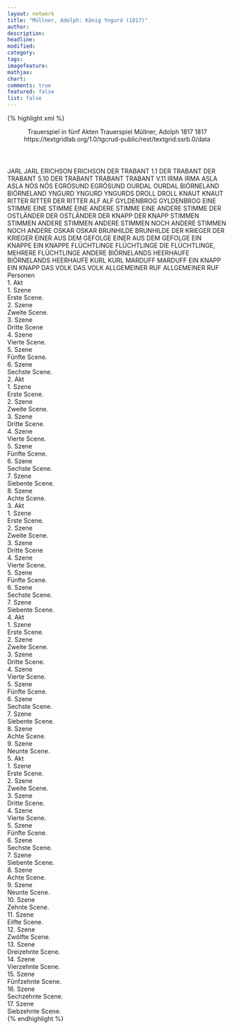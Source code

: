 ```yaml
---
layout: network
title: "Müllner, Adolph: König Yngurd (1817)"
author:
description:
headline:
modified:
category:
tags:
imagefeature: 
mathjax: 
chart: 
comments: true
featured: false
list: false
---
```

{% highlight xml %}
<?xml-model href="https://raw.githubusercontent.com/DLiNa/project/master/rules/lina.rnc"?><?xml-model href="https://raw.githubusercontent.com/DLiNa/project/master/rules/lina.sch"?>
<play xmlns="http://lina.digital">
  <header>
    <title>König Yngurd</title>
    <subtitle>Trauerspiel in fünf Akten</subtitle>
    <genretitle>Trauerspiel</genretitle>
    <author>Müllner, Adolph</author>
    <date type="print">1817</date>
    <date type="premiere">1817</date>
    <date type="written"/>
    <source>https://textgridlab.org/1.0/tgcrud-public/rest/textgrid:ssrb.0/data</source>
  </header>
  <personae>
    <character>
      <name>JARL</name>
      <alias xml:id="jarl">
        <name>JARL</name>
      </alias>
    </character>
    <character>
      <name>ERICHSON</name>
      <alias xml:id="erichson">
        <name>ERICHSON</name>
      </alias>
    </character>
    <character>
      <name>DER TRABANT 1.1</name>
      <alias xml:id="der_trabant_1.1">
        <name>DER TRABANT</name>
      </alias>
    </character>
    <character>
      <name>DER TRABANT 5.10</name>
      <alias xml:id="der_trabant_5.10">
        <name>DER TRABANT</name>
      </alias>
      <alias xml:id="trabant_5.7">
        <name>TRABANT</name>
      </alias>
    	<alias xml:id="trabant_v11">
    		<name>TRABANT V.11</name>
    	</alias>
    </character>
    <character>
      <name>IRMA</name>
      <alias xml:id="irma">
        <name>IRMA</name>
      </alias>
    </character>
    <character>
      <name>ASLA</name>
      <alias xml:id="asla">
        <name>ASLA</name>
      </alias>
    </character>
    <character>
      <name>NÖS</name>
      <alias xml:id="nös">
        <name>NÖS</name>
      </alias>
    </character>
    <character>
      <name>EGRÖSUND</name>
      <alias xml:id="egrösund">
        <name>EGRÖSUND</name>
      </alias>
    </character>
    <character>
      <name>OURDAL</name>
      <alias xml:id="ourdal">
        <name>OURDAL</name>
      </alias>
    </character>
    <character>
      <name>BIÖRNELAND</name>
      <alias xml:id="biörneland">
        <name>BIÖRNELAND</name>
      </alias>
    </character>
    <character>
      <name>YNGURD</name>
      <alias xml:id="yngurd">
        <name>YNGURD</name>
      </alias>
      <alias xml:id="yngurds">
        <name>YNGURDS</name>
      </alias>
    </character>
    <character>
      <name>DROLL</name>
      <alias xml:id="droll">
        <name>DROLL</name>
      </alias>
    </character>
    <character>
      <name>KNAUT</name>
      <alias xml:id="knaut">
        <name>KNAUT</name>
      </alias>
    </character>
    <character>
      <name>RITTER</name>
      <alias xml:id="ritter">
        <name>RITTER</name>
      </alias>
      <alias xml:id="der_ritter">
        <name>DER RITTER</name>
      </alias>
    </character>
    <character>
      <name>ALF</name>
      <alias xml:id="alf">
        <name>ALF</name>
      </alias>
    </character>
    <character>
      <name>GYLDENBROG</name>
      <alias xml:id="gyldenbrog">
        <name>GYLDENBROG</name>
      </alias>
    </character>
    <character>
      <name>EINE STIMME</name>
      <alias xml:id="eine_stimme">
        <name>EINE STIMME</name>
      </alias>
    </character>
    <character>
      <name>EINE ANDERE STIMME</name>
      <alias xml:id="eine_andere_stimme">
        <name>EINE ANDERE STIMME</name>
      </alias>
    </character>
    <character>
      <name>DER OSTLÄNDER</name>
      <alias xml:id="der_ostländer">
        <name>DER OSTLÄNDER</name>
      </alias>
    </character>
    <character>
      <name>DER KNAPP</name>
      <alias xml:id="der_knapp">
        <name>DER KNAPP</name>
      </alias>
    </character>
    <character>
      <name>STIMMEN</name>
      <alias xml:id="stimmen">
        <name>STIMMEN</name>
      </alias>
    </character>
    <character>
      <name>ANDERE STIMMEN</name>
      <alias xml:id="andere_stimmen">
        <name>ANDERE STIMMEN</name>
      </alias>
    </character>
    <character>
      <name>NOCH ANDERE STIMMEN</name>
      <alias xml:id="noch_andere">
        <name>NOCH ANDERE</name>
      </alias>
    </character>
    <character>
      <name>OSKAR</name>
      <alias xml:id="oskar">
        <name>OSKAR</name>
      </alias>
    </character>
    <character>
      <name>BRUNHILDE</name>
      <alias xml:id="brunhilde">
        <name>BRUNHILDE</name>
      </alias>
    </character>
    <character>
      <name>DER KRIEGER</name>
      <alias xml:id="der_krieger">
        <name>DER KRIEGER</name>
      </alias>
    </character>
    <character>
      <name>EINER AUS DEM GEFOLGE</name>
      <alias xml:id="einer_aus_dem_gefolge">
        <name>EINER AUS DEM GEFOLGE</name>
      </alias>
    </character>
    <character>
      <name>EIN KNAPPE</name>
      <alias xml:id="ein_knappe">
        <name>EIN KNAPPE</name>
      </alias>
    </character>
    <character>
      <name>FLÜCHTLINGE</name>
      <alias xml:id="flüchtlinge">
        <name>FLÜCHTLINGE</name>
      </alias>
      <alias xml:id="die_flüchtlinge">
        <name>DIE FLÜCHTLINGE,</name>
      </alias>
      <alias xml:id="mehrere_flüchtlinge">
        <name>MEHRERE FLÜCHTLINGE</name>
      </alias>
      <alias xml:id="andere">
        <name>ANDERE</name>
      </alias>
    </character>
    <character>
      <name>BIÖRNELANDS HEERHAUFE</name>
      <alias xml:id="biörnelands_heerhaufe">
        <name>BIÖRNELANDS HEERHAUFE</name>
      </alias>
    </character>
    <character>
      <name>KURL</name>
      <alias xml:id="kurl">
        <name>KURL</name>
      </alias>
    </character>
    <character>
      <name>MARDUFF</name>
      <alias xml:id="marduff">
        <name>MARDUFF</name>
      </alias>
    </character>
    <character>
      <name>EIN KNAPP</name>
      <alias xml:id="ein_knapp">
        <name>EIN KNAPP</name>
      </alias>
    </character>
    <character>
      <name>DAS VOLK</name>
      <alias xml:id="das_volk">
        <name>DAS VOLK</name>
      </alias>
    </character>
    <character>
      <name>ALLGEMEINER RUF</name>
      <alias xml:id="allgemeiner_ruf">
        <name>ALLGEMEINER RUF</name>
      </alias>
    </character>
  </personae>
  <text>
    <div>
      <head>Personen</head>
    </div>
    <div>
      <head>1. Akt</head>
      <div>
        <head>1. Szene</head>
        <div>
          <head>Erste Scene.</head>
          <sp who="#jarl">
            <amount n="29" unit="speech_acts"/>
            <amount n="1468" unit="words"/>
            <amount n="183" unit="lines"/>
            <amount n="7829" unit="chars"/>
          </sp>
          <sp who="#erichson">
            <amount n="32" unit="speech_acts"/>
            <amount n="787" unit="words"/>
            <amount n="103" unit="lines"/>
            <amount n="4172" unit="chars"/>
          </sp>
          <sp who="#der_trabant_1.1">
            <amount n="2" unit="speech_acts"/>
            <amount n="26" unit="words"/>
            <amount n="4" unit="lines"/>
            <amount n="152" unit="chars"/>
          </sp>
        </div>
      </div>
      <div>
        <head>2. Szene</head>
        <div>
          <head>Zweite Scene.</head>
          <sp who="#irma">
            <amount n="4" unit="speech_acts"/>
            <amount n="40" unit="words"/>
            <amount n="6" unit="lines"/>
            <amount n="211" unit="chars"/>
          </sp>
          <sp who="#erichson">
            <amount n="4" unit="speech_acts"/>
            <amount n="58" unit="words"/>
            <amount n="8" unit="lines"/>
            <amount n="311" unit="chars"/>
          </sp>
        </div>
      </div>
      <div>
        <head>3. Szene</head>
        <div>
          <head>Dritte Scene</head>
          <sp who="#asla">
            <amount n="12" unit="speech_acts"/>
            <amount n="990" unit="words"/>
            <amount n="122" unit="lines"/>
            <amount n="5254" unit="chars"/>
          </sp>
          <sp who="#irma">
            <amount n="12" unit="speech_acts"/>
            <amount n="612" unit="words"/>
            <amount n="77" unit="lines"/>
            <amount n="3177" unit="chars"/>
          </sp>
        </div>
      </div>
      <div>
        <head>4. Szene</head>
        <div>
          <head>Vierte Scene.</head>
          <sp who="#erichson">
            <amount n="13" unit="speech_acts"/>
            <amount n="423" unit="words"/>
            <amount n="63" unit="lines"/>
            <amount n="2375" unit="chars"/>
          </sp>
          <sp who="#irma">
            <amount n="11" unit="speech_acts"/>
            <amount n="161" unit="words"/>
            <amount n="28" unit="lines"/>
            <amount n="846" unit="chars"/>
          </sp>
          <sp who="#asla">
            <amount n="2" unit="speech_acts"/>
            <amount n="23" unit="words"/>
            <amount n="3" unit="lines"/>
            <amount n="115" unit="chars"/>
          </sp>
          <sp who="#jarl">
            <amount n="2" unit="speech_acts"/>
            <amount n="34" unit="words"/>
            <amount n="6" unit="lines"/>
            <amount n="199" unit="chars"/>
          </sp>
        </div>
      </div>
      <div>
        <head>5. Szene</head>
        <div>
          <head>Fünfte Scene.</head>
          <sp who="#nös">
            <amount n="7" unit="speech_acts"/>
            <amount n="213" unit="words"/>
            <amount n="27" unit="lines"/>
            <amount n="1118" unit="chars"/>
          </sp>
          <sp who="#irma">
            <amount n="13" unit="speech_acts"/>
            <amount n="242" unit="words"/>
            <amount n="32" unit="lines"/>
            <amount n="1272" unit="chars"/>
          </sp>
          <sp who="#egrösund">
            <amount n="5" unit="speech_acts"/>
            <amount n="96" unit="words"/>
            <amount n="13" unit="lines"/>
            <amount n="505" unit="chars"/>
          </sp>
          <sp who="#erichson">
            <amount n="5" unit="speech_acts"/>
            <amount n="59" unit="words"/>
            <amount n="7" unit="lines"/>
            <amount n="323" unit="chars"/>
          </sp>
          <sp who="#ourdal">
            <amount n="4" unit="speech_acts"/>
            <amount n="189" unit="words"/>
            <amount n="23" unit="lines"/>
            <amount n="1001" unit="chars"/>
          </sp>
          <sp who="#biörneland">
            <amount n="1" unit="speech_acts"/>
            <amount n="51" unit="words"/>
            <amount n="7" unit="lines"/>
            <amount n="288" unit="chars"/>
          </sp>
          <sp who="#asla">
            <amount n="1" unit="speech_acts"/>
            <amount n="18" unit="words"/>
            <amount n="2" unit="lines"/>
            <amount n="100" unit="chars"/>
          </sp>
        </div>
      </div>
      <div>
        <head>6. Szene</head>
        <div>
          <head>Sechste Scene.</head>
          <sp who="#jarl">
            <amount n="5" unit="speech_acts"/>
            <amount n="26" unit="words"/>
            <amount n="6" unit="lines"/>
            <amount n="150" unit="chars"/>
          </sp>
          <sp who="#irma">
            <amount n="7" unit="speech_acts"/>
            <amount n="86" unit="words"/>
            <amount n="12" unit="lines"/>
            <amount n="445" unit="chars"/>
          </sp>
          <sp who="#jarl #irma #ourdal #egrösund #biörneland #asla #nös">
            <amount n="1" unit="speech_acts"/>
            <amount n="3" unit="words"/>
            <amount n="1" unit="lines"/>
            <amount n="10" unit="chars"/>
          </sp>
          <sp who="#ourdal">
            <amount n="4" unit="speech_acts"/>
            <amount n="42" unit="words"/>
            <amount n="6" unit="lines"/>
            <amount n="211" unit="chars"/>
          </sp>
          <sp who="#yngurd">
            <amount n="8" unit="speech_acts"/>
            <amount n="364" unit="words"/>
            <amount n="46" unit="lines"/>
            <amount n="1903" unit="chars"/>
          </sp>
          <sp who="#asla">
            <amount n="2" unit="speech_acts"/>
            <amount n="38" unit="words"/>
            <amount n="5" unit="lines"/>
            <amount n="201" unit="chars"/>
          </sp>
          <sp who="#egrösund">
            <amount n="2" unit="speech_acts"/>
            <amount n="12" unit="words"/>
            <amount n="2" unit="lines"/>
            <amount n="56" unit="chars"/>
          </sp>
          <sp who="#biörneland">
            <amount n="3" unit="speech_acts"/>
            <amount n="44" unit="words"/>
            <amount n="6" unit="lines"/>
            <amount n="232" unit="chars"/>
          </sp>
          <sp who="#nös">
            <amount n="2" unit="speech_acts"/>
            <amount n="28" unit="words"/>
            <amount n="4" unit="lines"/>
            <amount n="162" unit="chars"/>
          </sp>
        </div>
      </div>
    </div>
    <div>
      <head>2. Akt</head>
      <div>
        <head>1. Szene</head>
        <div>
          <head>Erste Scene.</head>
          <sp who="#droll">
            <amount n="4" unit="speech_acts"/>
            <amount n="109" unit="words"/>
            <amount n="16" unit="lines"/>
            <amount n="569" unit="chars"/>
          </sp>
          <sp who="#knaut">
            <amount n="3" unit="speech_acts"/>
            <amount n="14" unit="words"/>
            <amount n="3" unit="lines"/>
            <amount n="69" unit="chars"/>
          </sp>
        </div>
      </div>
      <div>
        <head>2. Szene</head>
        <div>
          <head>Zweite Scene.</head>
          <sp who="#ritter">
            <amount n="17" unit="speech_acts"/>
            <amount n="204" unit="words"/>
            <amount n="31" unit="lines"/>
            <amount n="1067" unit="chars"/>
          </sp>
          <sp who="#droll">
            <amount n="13" unit="speech_acts"/>
            <amount n="179" unit="words"/>
            <amount n="28" unit="lines"/>
            <amount n="916" unit="chars"/>
          </sp>
          <sp who="#knaut">
            <amount n="6" unit="speech_acts"/>
            <amount n="113" unit="words"/>
            <amount n="15" unit="lines"/>
            <amount n="576" unit="chars"/>
          </sp>
        </div>
      </div>
      <div>
        <head>3. Szene</head>
        <div>
          <head>Dritte Scene.</head>
          <sp who="#alf">
            <amount n="6" unit="speech_acts"/>
            <amount n="138" unit="words"/>
            <amount n="20" unit="lines"/>
            <amount n="697" unit="chars"/>
          </sp>
          <sp who="#der_ritter">
            <amount n="2" unit="speech_acts"/>
            <amount n="49" unit="words"/>
            <amount n="8" unit="lines"/>
            <amount n="269" unit="chars"/>
          </sp>
          <sp who="#gyldenbrog">
            <amount n="2" unit="speech_acts"/>
            <amount n="23" unit="words"/>
            <amount n="4" unit="lines"/>
            <amount n="119" unit="chars"/>
          </sp>
          <sp who="#eine_stimme">
            <amount n="1" unit="speech_acts"/>
            <amount n="5" unit="words"/>
            <amount n="1" unit="lines"/>
            <amount n="17" unit="chars"/>
          </sp>
          <sp who="#eine_andere_stimme">
            <amount n="1" unit="speech_acts"/>
            <amount n="3" unit="words"/>
            <amount n="1" unit="lines"/>
            <amount n="19" unit="chars"/>
          </sp>
        </div>
      </div>
      <div>
        <head>4. Szene</head>
        <div>
          <head>Vierte Scene.</head>
          <sp who="#der_ostländer">
            <amount n="8" unit="speech_acts"/>
            <amount n="186" unit="words"/>
            <amount n="26" unit="lines"/>
            <amount n="948" unit="chars"/>
          </sp>
          <sp who="#alf">
            <amount n="13" unit="speech_acts"/>
            <amount n="216" unit="words"/>
            <amount n="31" unit="lines"/>
            <amount n="1150" unit="chars"/>
          </sp>
          <sp who="#gyldenbrog">
            <amount n="2" unit="speech_acts"/>
            <amount n="15" unit="words"/>
            <amount n="2" unit="lines"/>
            <amount n="71" unit="chars"/>
          </sp>
          <sp who="#der_knapp">
            <amount n="3" unit="speech_acts"/>
            <amount n="87" unit="words"/>
            <amount n="10" unit="lines"/>
            <amount n="420" unit="chars"/>
          </sp>
        </div>
      </div>
      <div>
        <head>5. Szene</head>
        <div>
          <head>Fünfte Scene.</head>
          <sp who="#droll">
            <amount n="2" unit="speech_acts"/>
            <amount n="34" unit="words"/>
            <amount n="4" unit="lines"/>
            <amount n="194" unit="chars"/>
          </sp>
          <sp who="#stimmen">
            <amount n="1" unit="speech_acts"/>
            <amount n="8" unit="words"/>
            <amount n="1" unit="lines"/>
            <amount n="38" unit="chars"/>
          </sp>
          <sp who="#andere_stimmen">
            <amount n="1" unit="speech_acts"/>
            <amount n="2" unit="words"/>
            <amount n="1" unit="lines"/>
            <amount n="15" unit="chars"/>
          </sp>
          <sp who="#noch_andere">
            <amount n="1" unit="speech_acts"/>
            <amount n="4" unit="words"/>
            <amount n="1" unit="lines"/>
            <amount n="19" unit="chars"/>
          </sp>
          <sp who="#alf">
            <amount n="12" unit="speech_acts"/>
            <amount n="145" unit="words"/>
            <amount n="21" unit="lines"/>
            <amount n="769" unit="chars"/>
          </sp>
          <sp who="#oskar">
            <amount n="9" unit="speech_acts"/>
            <amount n="717" unit="words"/>
            <amount n="91" unit="lines"/>
            <amount n="3784" unit="chars"/>
          </sp>
          <sp who="#brunhilde">
            <amount n="7" unit="speech_acts"/>
            <amount n="384" unit="words"/>
            <amount n="50" unit="lines"/>
            <amount n="1979" unit="chars"/>
          </sp>
          <sp who="#knaut">
            <amount n="6" unit="speech_acts"/>
            <amount n="203" unit="words"/>
            <amount n="26" unit="lines"/>
            <amount n="1024" unit="chars"/>
          </sp>
        </div>
      </div>
      <div>
        <head>6. Szene</head>
        <div>
          <head>Sechste Scene.</head>
          <sp who="#der_krieger">
            <amount n="4" unit="speech_acts"/>
            <amount n="56" unit="words"/>
            <amount n="8" unit="lines"/>
            <amount n="297" unit="chars"/>
          </sp>
          <sp who="#alf">
            <amount n="5" unit="speech_acts"/>
            <amount n="74" unit="words"/>
            <amount n="11" unit="lines"/>
            <amount n="399" unit="chars"/>
          </sp>
          <sp who="#brunhilde">
            <amount n="4" unit="speech_acts"/>
            <amount n="58" unit="words"/>
            <amount n="10" unit="lines"/>
            <amount n="328" unit="chars"/>
          </sp>
          <sp who="#einer_aus_dem_gefolge">
            <amount n="1" unit="speech_acts"/>
            <amount n="1" unit="words"/>
            <amount n="1" unit="lines"/>
            <amount n="5" unit="chars"/>
          </sp>
        </div>
      </div>
      <div>
        <head>7. Szene</head>
        <div>
          <head>Siebente Scene.</head>
          <sp who="#der_ritter">
            <amount n="1" unit="speech_acts"/>
            <amount n="14" unit="words"/>
            <amount n="2" unit="lines"/>
            <amount n="79" unit="chars"/>
          </sp>
          <sp who="#alf">
            <amount n="2" unit="speech_acts"/>
            <amount n="55" unit="words"/>
            <amount n="7" unit="lines"/>
            <amount n="308" unit="chars"/>
          </sp>
          <sp who="#brunhilde">
            <amount n="1" unit="speech_acts"/>
            <amount n="7" unit="words"/>
            <amount n="1" unit="lines"/>
            <amount n="44" unit="chars"/>
          </sp>
        </div>
      </div>
      <div>
        <head>8. Szene</head>
        <div>
          <head>Achte Scene.</head>
          <sp who="#yngurd">
            <amount n="10" unit="speech_acts"/>
            <amount n="495" unit="words"/>
            <amount n="59" unit="lines"/>
            <amount n="2531" unit="chars"/>
          </sp>
          <sp who="#alf">
            <amount n="6" unit="speech_acts"/>
            <amount n="108" unit="words"/>
            <amount n="14" unit="lines"/>
            <amount n="567" unit="chars"/>
          </sp>
          <sp who="#brunhilde">
            <amount n="6" unit="speech_acts"/>
            <amount n="61" unit="words"/>
            <amount n="11" unit="lines"/>
            <amount n="345" unit="chars"/>
          </sp>
          <sp who="#gyldenbrog #oskar #der_ritter #der_krieger #einer_aus_dem_gefolge #alf">
            <amount n="1" unit="speech_acts"/>
            <amount n="1" unit="words"/>
            <amount n="1" unit="lines"/>
            <amount n="7" unit="chars"/>
          </sp>
          <sp who="#gyldenbrog">
            <amount n="5" unit="speech_acts"/>
            <amount n="64" unit="words"/>
            <amount n="9" unit="lines"/>
            <amount n="345" unit="chars"/>
          </sp>
          <sp who="#oskar">
            <amount n="1" unit="speech_acts"/>
            <amount n="106" unit="words"/>
            <amount n="12" unit="lines"/>
            <amount n="529" unit="chars"/>
          </sp>
        </div>
      </div>
    </div>
    <div>
      <head>3. Akt</head>
      <div>
        <head>1. Szene</head>
        <div>
          <head>Erste Scene.</head>
          <sp who="#ourdal">
            <amount n="13" unit="speech_acts"/>
            <amount n="312" unit="words"/>
            <amount n="44" unit="lines"/>
            <amount n="1702" unit="chars"/>
          </sp>
          <sp who="#erichson">
            <amount n="12" unit="speech_acts"/>
            <amount n="393" unit="words"/>
            <amount n="50" unit="lines"/>
            <amount n="2035" unit="chars"/>
          </sp>
          <sp who="#ein_knappe">
            <amount n="1" unit="speech_acts"/>
            <amount n="10" unit="words"/>
            <amount n="2" unit="lines"/>
            <amount n="56" unit="chars"/>
          </sp>
        </div>
      </div>
      <div>
        <head>2. Szene</head>
        <div>
          <head>Zweite Scene.</head>
          <sp who="#jarl">
            <amount n="10" unit="speech_acts"/>
            <amount n="394" unit="words"/>
            <amount n="50" unit="lines"/>
            <amount n="2075" unit="chars"/>
          </sp>
          <sp who="#erichson">
            <amount n="9" unit="speech_acts"/>
            <amount n="156" unit="words"/>
            <amount n="21" unit="lines"/>
            <amount n="765" unit="chars"/>
          </sp>
        </div>
      </div>
      <div>
        <head>3. Szene</head>
        <div>
          <head>Dritte Scene</head>
          <sp who="#erichson">
            <amount n="4" unit="speech_acts"/>
            <amount n="342" unit="words"/>
            <amount n="43" unit="lines"/>
            <amount n="1760" unit="chars"/>
          </sp>
          <sp who="#asla">
            <amount n="2" unit="speech_acts"/>
            <amount n="26" unit="words"/>
            <amount n="3" unit="lines"/>
            <amount n="134" unit="chars"/>
          </sp>
          <sp who="#nös">
            <amount n="4" unit="speech_acts"/>
            <amount n="57" unit="words"/>
            <amount n="8" unit="lines"/>
            <amount n="312" unit="chars"/>
          </sp>
          <sp who="#flüchtlinge">
            <amount n="3" unit="speech_acts"/>
            <amount n="15" unit="words"/>
            <amount n="3" unit="lines"/>
            <amount n="78" unit="chars"/>
          </sp>
          <sp who="#mehrere_flüchtlinge">
            <amount n="1" unit="speech_acts"/>
            <amount n="16" unit="words"/>
            <amount n="2" unit="lines"/>
            <amount n="93" unit="chars"/>
          </sp>
          <sp who="#andere">
            <amount n="1" unit="speech_acts"/>
            <amount n="8" unit="words"/>
            <amount n="1" unit="lines"/>
            <amount n="50" unit="chars"/>
          </sp>
        </div>
      </div>
      <div>
        <head>4. Szene</head>
        <div>
          <head>Vierte Scene.</head>
          <sp who="#stimmen">
            <amount n="1" unit="speech_acts"/>
            <amount n="10" unit="words"/>
            <amount n="1" unit="lines"/>
            <amount n="38" unit="chars"/>
          </sp>
          <sp who="#yngurd">
            <amount n="12" unit="speech_acts"/>
            <amount n="642" unit="words"/>
            <amount n="86" unit="lines"/>
            <amount n="3408" unit="chars"/>
          </sp>
          <sp who="#biörneland">
            <amount n="1" unit="speech_acts"/>
            <amount n="3" unit="words"/>
            <amount n="1" unit="lines"/>
            <amount n="20" unit="chars"/>
          </sp>
          <sp who="#biörnelands_heerhaufe">
            <amount n="1" unit="speech_acts"/>
            <amount n="4" unit="words"/>
            <amount n="1" unit="lines"/>
            <amount n="22" unit="chars"/>
          </sp>
          <sp who="#die_flüchtlinge">
            <amount n="1" unit="speech_acts"/>
            <amount n="4" unit="words"/>
            <amount n="1" unit="lines"/>
            <amount n="15" unit="chars"/>
          </sp>
          <sp who="#kurl">
            <amount n="3" unit="speech_acts"/>
            <amount n="43" unit="words"/>
            <amount n="6" unit="lines"/>
            <amount n="227" unit="chars"/>
          </sp>
          <sp who="#nös">
            <amount n="1" unit="speech_acts"/>
            <amount n="15" unit="words"/>
            <amount n="2" unit="lines"/>
            <amount n="81" unit="chars"/>
          </sp>
          <sp who="#marduff">
            <amount n="2" unit="speech_acts"/>
            <amount n="15" unit="words"/>
            <amount n="3" unit="lines"/>
            <amount n="67" unit="chars"/>
          </sp>
          <sp who="#asla">
            <amount n="3" unit="speech_acts"/>
            <amount n="47" unit="words"/>
            <amount n="7" unit="lines"/>
            <amount n="263" unit="chars"/>
          </sp>
          <sp who="#ein_knapp">
            <amount n="1" unit="speech_acts"/>
            <amount n="8" unit="words"/>
            <amount n="1" unit="lines"/>
            <amount n="38" unit="chars"/>
          </sp>
          <sp who="#der_knapp">
            <amount n="1" unit="speech_acts"/>
            <amount n="32" unit="words"/>
            <amount n="4" unit="lines"/>
            <amount n="148" unit="chars"/>
          </sp>
        </div>
      </div>
      <div>
        <head>5. Szene</head>
        <div>
          <head>Fünfte Scene.</head>
          <sp who="#irma">
            <amount n="17" unit="speech_acts"/>
            <amount n="1050" unit="words"/>
            <amount n="138" unit="lines"/>
            <amount n="5575" unit="chars"/>
          </sp>
          <sp who="#yngurd">
            <amount n="17" unit="speech_acts"/>
            <amount n="635" unit="words"/>
            <amount n="90" unit="lines"/>
            <amount n="3341" unit="chars"/>
          </sp>
          <sp who="#asla">
            <amount n="1" unit="speech_acts"/>
            <amount n="23" unit="words"/>
            <amount n="3" unit="lines"/>
            <amount n="134" unit="chars"/>
          </sp>
        </div>
      </div>
      <div>
        <head>6. Szene</head>
        <div>
          <head>Sechste Scene.</head>
          <sp who="#marduff">
            <amount n="6" unit="speech_acts"/>
            <amount n="128" unit="words"/>
            <amount n="17" unit="lines"/>
            <amount n="652" unit="chars"/>
          </sp>
          <sp who="#yngurd">
            <amount n="7" unit="speech_acts"/>
            <amount n="342" unit="words"/>
            <amount n="47" unit="lines"/>
            <amount n="1781" unit="chars"/>
          </sp>
          <sp who="#irma">
            <amount n="1" unit="speech_acts"/>
            <amount n="13" unit="words"/>
            <amount n="2" unit="lines"/>
            <amount n="83" unit="chars"/>
          </sp>
          <sp who="#asla">
            <amount n="1" unit="speech_acts"/>
            <amount n="15" unit="words"/>
            <amount n="2" unit="lines"/>
            <amount n="82" unit="chars"/>
          </sp>
        </div>
      </div>
      <div>
        <head>7. Szene</head>
        <div>
          <head>Siebente Scene.</head>
          <sp who="#kurl">
            <amount n="7" unit="speech_acts"/>
            <amount n="78" unit="words"/>
            <amount n="12" unit="lines"/>
            <amount n="395" unit="chars"/>
          </sp>
          <sp who="#yngurd">
            <amount n="9" unit="speech_acts"/>
            <amount n="166" unit="words"/>
            <amount n="25" unit="lines"/>
            <amount n="841" unit="chars"/>
          </sp>
          <sp who="#irma">
            <amount n="4" unit="speech_acts"/>
            <amount n="22" unit="words"/>
            <amount n="5" unit="lines"/>
            <amount n="119" unit="chars"/>
          </sp>
          <sp who="#asla">
            <amount n="4" unit="speech_acts"/>
            <amount n="46" unit="words"/>
            <amount n="9" unit="lines"/>
            <amount n="267" unit="chars"/>
          </sp>
          <sp who="#oskar">
            <amount n="4" unit="speech_acts"/>
            <amount n="67" unit="words"/>
            <amount n="9" unit="lines"/>
            <amount n="363" unit="chars"/>
          </sp>
          <sp who="#marduff">
            <amount n="1" unit="speech_acts"/>
            <amount n="18" unit="words"/>
            <amount n="2" unit="lines"/>
            <amount n="95" unit="chars"/>
          </sp>
        </div>
      </div>
    </div>
    <div>
      <head>4. Akt</head>
      <div>
        <head>1. Szene</head>
        <div>
          <head>Erste Scene.</head>
          <sp who="#oskar">
            <amount n="23" unit="speech_acts"/>
            <amount n="1221" unit="words"/>
            <amount n="162" unit="lines"/>
            <amount n="6627" unit="chars"/>
          </sp>
          <sp who="#asla">
            <amount n="23" unit="speech_acts"/>
            <amount n="557" unit="words"/>
            <amount n="78" unit="lines"/>
            <amount n="2952" unit="chars"/>
          </sp>
        </div>
      </div>
      <div>
        <head>2. Szene</head>
        <div>
          <head>Zweite Scene.</head>
          <sp who="#marduff">
            <amount n="2" unit="speech_acts"/>
            <amount n="53" unit="words"/>
            <amount n="8" unit="lines"/>
            <amount n="296" unit="chars"/>
          </sp>
          <sp who="#asla">
            <amount n="1" unit="speech_acts"/>
            <amount n="15" unit="words"/>
            <amount n="2" unit="lines"/>
            <amount n="72" unit="chars"/>
          </sp>
          <sp who="#oskar">
            <amount n="1" unit="speech_acts"/>
            <amount n="28" unit="words"/>
            <amount n="3" unit="lines"/>
            <amount n="129" unit="chars"/>
          </sp>
        </div>
      </div>
      <div>
        <head>3. Szene</head>
        <div>
          <head>Dritte Scene.</head>
          <sp who="#irma">
            <amount n="13" unit="speech_acts"/>
            <amount n="387" unit="words"/>
            <amount n="51" unit="lines"/>
            <amount n="2144" unit="chars"/>
          </sp>
          <sp who="#yngurd">
            <amount n="11" unit="speech_acts"/>
            <amount n="568" unit="words"/>
            <amount n="72" unit="lines"/>
            <amount n="3038" unit="chars"/>
          </sp>
          <sp who="#yngurds">
            <amount n="1" unit="speech_acts"/>
            <amount n="132" unit="words"/>
            <amount n="17" unit="lines"/>
            <amount n="713" unit="chars"/>
          </sp>
        </div>
      </div>
      <div>
        <head>4. Szene</head>
        <div>
          <head>Vierte Scene.</head>
          <sp who="#marduff">
            <amount n="2" unit="speech_acts"/>
            <amount n="38" unit="words"/>
            <amount n="5" unit="lines"/>
            <amount n="190" unit="chars"/>
          </sp>
          <sp who="#yngurd">
            <amount n="2" unit="speech_acts"/>
            <amount n="17" unit="words"/>
            <amount n="3" unit="lines"/>
            <amount n="103" unit="chars"/>
          </sp>
        </div>
      </div>
      <div>
        <head>5. Szene</head>
        <div>
          <head>Fünfte Scene.</head>
          <sp who="#alf">
            <amount n="5" unit="speech_acts"/>
            <amount n="173" unit="words"/>
            <amount n="23" unit="lines"/>
            <amount n="931" unit="chars"/>
          </sp>
          <sp who="#yngurd">
            <amount n="5" unit="speech_acts"/>
            <amount n="136" unit="words"/>
            <amount n="21" unit="lines"/>
            <amount n="703" unit="chars"/>
          </sp>
        </div>
      </div>
      <div>
        <head>6. Szene</head>
        <div>
          <head>Sechste Scene.</head>
          <sp who="#nös">
            <amount n="3" unit="speech_acts"/>
            <amount n="36" unit="words"/>
            <amount n="5" unit="lines"/>
            <amount n="192" unit="chars"/>
          </sp>
          <sp who="#das_volk">
            <amount n="1" unit="speech_acts"/>
            <amount n="1" unit="words"/>
            <amount n="1" unit="lines"/>
            <amount n="7" unit="chars"/>
          </sp>
          <sp who="#yngurd">
            <amount n="12" unit="speech_acts"/>
            <amount n="259" unit="words"/>
            <amount n="36" unit="lines"/>
            <amount n="1367" unit="chars"/>
          </sp>
          <sp who="#alf">
            <amount n="9" unit="speech_acts"/>
            <amount n="282" unit="words"/>
            <amount n="40" unit="lines"/>
            <amount n="1523" unit="chars"/>
          </sp>
          <sp who="#irma">
            <amount n="1" unit="speech_acts"/>
            <amount n="10" unit="words"/>
            <amount n="1" unit="lines"/>
            <amount n="43" unit="chars"/>
          </sp>
          <sp who="#asla">
            <amount n="2" unit="speech_acts"/>
            <amount n="22" unit="words"/>
            <amount n="4" unit="lines"/>
            <amount n="113" unit="chars"/>
          </sp>
          <sp who="#oskar">
            <amount n="7" unit="speech_acts"/>
            <amount n="329" unit="words"/>
            <amount n="43" unit="lines"/>
            <amount n="1750" unit="chars"/>
          </sp>
          <sp who="#ourdal">
            <amount n="2" unit="speech_acts"/>
            <amount n="26" unit="words"/>
            <amount n="3" unit="lines"/>
            <amount n="134" unit="chars"/>
          </sp>
          <sp who="#biörneland">
            <amount n="3" unit="speech_acts"/>
            <amount n="93" unit="words"/>
            <amount n="12" unit="lines"/>
            <amount n="451" unit="chars"/>
          </sp>
          <sp who="#gyldenbrog">
            <amount n="3" unit="speech_acts"/>
            <amount n="43" unit="words"/>
            <amount n="6" unit="lines"/>
            <amount n="270" unit="chars"/>
          </sp>
        </div>
      </div>
      <div>
        <head>7. Szene</head>
        <div>
          <head>Siebente Scene.</head>
          <sp who="#yngurd">
            <amount n="7" unit="speech_acts"/>
            <amount n="605" unit="words"/>
            <amount n="79" unit="lines"/>
            <amount n="3221" unit="chars"/>
          </sp>
          <sp who="#marduff">
            <amount n="6" unit="speech_acts"/>
            <amount n="76" unit="words"/>
            <amount n="12" unit="lines"/>
            <amount n="406" unit="chars"/>
          </sp>
        </div>
      </div>
      <div>
        <head>8. Szene</head>
        <div>
          <head>Achte Scene.</head>
          <sp who="#marduff">
            <amount n="1" unit="speech_acts"/>
            <amount n="126" unit="words"/>
            <amount n="16" unit="lines"/>
            <amount n="640" unit="chars"/>
          </sp>
        </div>
      </div>
      <div>
        <head>9. Szene</head>
        <div>
          <head>Neunte Scene.</head>
          <sp who="#oskar">
            <amount n="6" unit="speech_acts"/>
            <amount n="139" unit="words"/>
            <amount n="21" unit="lines"/>
            <amount n="780" unit="chars"/>
          </sp>
          <sp who="#marduff">
            <amount n="6" unit="speech_acts"/>
            <amount n="88" unit="words"/>
            <amount n="13" unit="lines"/>
            <amount n="446" unit="chars"/>
          </sp>
        </div>
      </div>
    </div>
    <div>
      <head>5. Akt</head>
      <div>
        <head>1. Szene</head>
        <div>
          <head>Erste Scene.</head>
          <sp who="#oskar">
            <amount n="4" unit="speech_acts"/>
            <amount n="123" unit="words"/>
            <amount n="18" unit="lines"/>
            <amount n="659" unit="chars"/>
          </sp>
          <sp who="#marduff">
            <amount n="3" unit="speech_acts"/>
            <amount n="42" unit="words"/>
            <amount n="9" unit="lines"/>
            <amount n="205" unit="chars"/>
          </sp>
        </div>
      </div>
      <div>
        <head>2. Szene</head>
        <div>
          <head>Zweite Scene.</head>
          <sp who="#marduff">
            <amount n="1" unit="speech_acts"/>
            <amount n="307" unit="words"/>
            <amount n="45" unit="lines"/>
            <amount n="1566" unit="chars"/>
          </sp>
        </div>
      </div>
      <div>
        <head>3. Szene</head>
        <div>
          <head>Dritte Scene.</head>
          <sp who="#oskar">
            <amount n="13" unit="speech_acts"/>
            <amount n="509" unit="words"/>
            <amount n="70" unit="lines"/>
            <amount n="2736" unit="chars"/>
          </sp>
          <sp who="#marduff">
            <amount n="13" unit="speech_acts"/>
            <amount n="378" unit="words"/>
            <amount n="52" unit="lines"/>
            <amount n="1993" unit="chars"/>
          </sp>
        </div>
      </div>
      <div>
        <head>4. Szene</head>
        <div>
          <head>Vierte Scene.</head>
          <sp who="#oskar">
            <amount n="1" unit="speech_acts"/>
            <amount n="208" unit="words"/>
            <amount n="27" unit="lines"/>
            <amount n="1107" unit="chars"/>
          </sp>
        </div>
      </div>
      <div>
        <head>5. Szene</head>
        <div>
          <head>Fünfte Scene.</head>
        </div>
      </div>
      <div>
        <head>6. Szene</head>
        <div>
          <head>Sechste Scene.</head>
          <sp who="#irma">
            <amount n="6" unit="speech_acts"/>
            <amount n="77" unit="words"/>
            <amount n="12" unit="lines"/>
            <amount n="395" unit="chars"/>
          </sp>
          <sp who="#yngurd">
            <amount n="5" unit="speech_acts"/>
            <amount n="76" unit="words"/>
            <amount n="13" unit="lines"/>
            <amount n="381" unit="chars"/>
          </sp>
        </div>
      </div>
      <div>
        <head>7. Szene</head>
        <div>
          <head>Siebente Scene.</head>
          <sp who="#brunhilde">
            <amount n="7" unit="speech_acts"/>
            <amount n="825" unit="words"/>
            <amount n="114" unit="lines"/>
            <amount n="4259" unit="chars"/>
          </sp>
          <sp who="#trabant_5.7">
            <amount n="1" unit="speech_acts"/>
            <amount n="2" unit="words"/>
            <amount n="1" unit="lines"/>
            <amount n="6" unit="chars"/>
          </sp>
          <sp who="#yngurd">
            <amount n="8" unit="speech_acts"/>
            <amount n="190" unit="words"/>
            <amount n="24" unit="lines"/>
            <amount n="962" unit="chars"/>
          </sp>
          <sp who="#irma">
            <amount n="9" unit="speech_acts"/>
            <amount n="352" unit="words"/>
            <amount n="46" unit="lines"/>
            <amount n="1858" unit="chars"/>
          </sp>
        </div>
      </div>
      <div>
        <head>8. Szene</head>
        <div>
          <head>Achte Scene.</head>
          <sp who="#asla">
            <amount n="6" unit="speech_acts"/>
            <amount n="129" unit="words"/>
            <amount n="18" unit="lines"/>
            <amount n="644" unit="chars"/>
          </sp>
          <sp who="#yngurd">
            <amount n="6" unit="speech_acts"/>
            <amount n="66" unit="words"/>
            <amount n="12" unit="lines"/>
            <amount n="345" unit="chars"/>
          </sp>
          <sp who="#irma">
            <amount n="2" unit="speech_acts"/>
            <amount n="14" unit="words"/>
            <amount n="4" unit="lines"/>
            <amount n="81" unit="chars"/>
          </sp>
        </div>
      </div>
      <div>
        <head>9. Szene</head>
        <div>
          <head>Neunte Scene.</head>
          <sp who="#jarl">
            <amount n="3" unit="speech_acts"/>
            <amount n="29" unit="words"/>
            <amount n="6" unit="lines"/>
            <amount n="156" unit="chars"/>
          </sp>
          <sp who="#yngurd">
            <amount n="3" unit="speech_acts"/>
            <amount n="32" unit="words"/>
            <amount n="7" unit="lines"/>
            <amount n="162" unit="chars"/>
          </sp>
        </div>
      </div>
      <div>
        <head>10. Szene</head>
        <div>
          <head>Zehnte Scene.</head>
          <sp who="#der_trabant_5.10">
            <amount n="2" unit="speech_acts"/>
            <amount n="38" unit="words"/>
            <amount n="7" unit="lines"/>
            <amount n="212" unit="chars"/>
          </sp>
          <sp who="#yngurd">
            <amount n="8" unit="speech_acts"/>
            <amount n="137" unit="words"/>
            <amount n="24" unit="lines"/>
            <amount n="743" unit="chars"/>
          </sp>
          <sp who="#marduff">
            <amount n="5" unit="speech_acts"/>
            <amount n="103" unit="words"/>
            <amount n="14" unit="lines"/>
            <amount n="515" unit="chars"/>
          </sp>
          <sp who="#irma">
            <amount n="5" unit="speech_acts"/>
            <amount n="36" unit="words"/>
            <amount n="8" unit="lines"/>
            <amount n="191" unit="chars"/>
          </sp>
          <sp who="#asla">
            <amount n="6" unit="speech_acts"/>
            <amount n="78" unit="words"/>
            <amount n="12" unit="lines"/>
            <amount n="381" unit="chars"/>
          </sp>
          <sp who="#brunhilde">
            <amount n="2" unit="speech_acts"/>
            <amount n="61" unit="words"/>
            <amount n="9" unit="lines"/>
            <amount n="313" unit="chars"/>
          </sp>
        </div>
      </div>
      <div>
        <head>11. Szene</head>
        <div>
          <head>Eilfte Scene.</head>
          <sp who="#ourdal">
            <amount n="5" unit="speech_acts"/>
            <amount n="78" unit="words"/>
            <amount n="13" unit="lines"/>
            <amount n="374" unit="chars"/>
          </sp>
          <sp who="#trabant_v11">
            <amount n="1" unit="speech_acts"/>
            <amount n="9" unit="words"/>
            <amount n="2" unit="lines"/>
            <amount n="42" unit="chars"/>
          </sp>
          <sp who="#yngurd">
            <amount n="7" unit="speech_acts"/>
            <amount n="163" unit="words"/>
            <amount n="24" unit="lines"/>
            <amount n="849" unit="chars"/>
          </sp>
          <sp who="#irma">
            <amount n="4" unit="speech_acts"/>
            <amount n="34" unit="words"/>
            <amount n="6" unit="lines"/>
            <amount n="176" unit="chars"/>
          </sp>
          <sp who="#marduff">
            <amount n="1" unit="speech_acts"/>
            <amount n="21" unit="words"/>
            <amount n="3" unit="lines"/>
            <amount n="107" unit="chars"/>
          </sp>
          <sp who="#asla">
            <amount n="1" unit="speech_acts"/>
            <amount n="23" unit="words"/>
            <amount n="3" unit="lines"/>
            <amount n="143" unit="chars"/>
          </sp>
          <sp who="#brunhilde">
            <amount n="2" unit="speech_acts"/>
            <amount n="66" unit="words"/>
            <amount n="12" unit="lines"/>
            <amount n="327" unit="chars"/>
          </sp>
          <sp who="#kurl">
            <amount n="6" unit="speech_acts"/>
            <amount n="64" unit="words"/>
            <amount n="11" unit="lines"/>
            <amount n="326" unit="chars"/>
          </sp>
        </div>
      </div>
      <div>
        <head>12. Szene</head>
        <div>
          <head>Zwölfte Scene.</head>
          <sp who="#alf">
            <amount n="1" unit="speech_acts"/>
            <amount n="75" unit="words"/>
            <amount n="9" unit="lines"/>
            <amount n="396" unit="chars"/>
          </sp>
          <sp who="#yngurd">
            <amount n="1" unit="speech_acts"/>
            <amount n="60" unit="words"/>
            <amount n="7" unit="lines"/>
            <amount n="297" unit="chars"/>
          </sp>
        </div>
      </div>
      <div>
        <head>13. Szene</head>
        <div>
          <head>Dreizehnte Scene.</head>
          <sp who="#marduff">
            <amount n="2" unit="speech_acts"/>
            <amount n="45" unit="words"/>
            <amount n="6" unit="lines"/>
            <amount n="225" unit="chars"/>
          </sp>
          <sp who="#alf">
            <amount n="2" unit="speech_acts"/>
            <amount n="7" unit="words"/>
            <amount n="2" unit="lines"/>
            <amount n="40" unit="chars"/>
          </sp>
          <sp who="#yngurd">
            <amount n="1" unit="speech_acts"/>
            <amount n="23" unit="words"/>
            <amount n="4" unit="lines"/>
            <amount n="132" unit="chars"/>
          </sp>
          <sp who="#brunhilde">
            <amount n="1" unit="speech_acts"/>
            <amount n="39" unit="words"/>
            <amount n="7" unit="lines"/>
            <amount n="199" unit="chars"/>
          </sp>
        </div>
      </div>
      <div>
        <head>14. Szene</head>
        <div>
          <head>Vierzehnte Scene.</head>
          <sp who="#jarl">
            <amount n="1" unit="speech_acts"/>
            <amount n="21" unit="words"/>
            <amount n="3" unit="lines"/>
            <amount n="121" unit="chars"/>
          </sp>
          <sp who="#yngurd">
            <amount n="1" unit="speech_acts"/>
            <amount n="26" unit="words"/>
            <amount n="3" unit="lines"/>
            <amount n="135" unit="chars"/>
          </sp>
          <sp who="#alf">
            <amount n="1" unit="speech_acts"/>
            <amount n="18" unit="words"/>
            <amount n="2" unit="lines"/>
            <amount n="101" unit="chars"/>
          </sp>
        </div>
      </div>
      <div>
        <head>15. Szene</head>
        <div>
          <head>Fünfzehnte Scene.</head>
          <sp who="#gyldenbrog">
            <amount n="2" unit="speech_acts"/>
            <amount n="49" unit="words"/>
            <amount n="7" unit="lines"/>
            <amount n="262" unit="chars"/>
          </sp>
          <sp who="#alf">
            <amount n="3" unit="speech_acts"/>
            <amount n="49" unit="words"/>
            <amount n="6" unit="lines"/>
            <amount n="272" unit="chars"/>
          </sp>
          <sp who="#yngurd">
            <amount n="2" unit="speech_acts"/>
            <amount n="12" unit="words"/>
            <amount n="2" unit="lines"/>
            <amount n="77" unit="chars"/>
          </sp>
          <sp who="#eine_stimme">
            <amount n="1" unit="speech_acts"/>
            <amount n="4" unit="words"/>
            <amount n="1" unit="lines"/>
            <amount n="18" unit="chars"/>
          </sp>
        </div>
      </div>
      <div>
        <head>16. Szene</head>
        <div>
          <head>Sechzehnte Scene.</head>
          <sp who="#der_ritter">
            <amount n="1" unit="speech_acts"/>
            <amount n="41" unit="words"/>
            <amount n="5" unit="lines"/>
            <amount n="220" unit="chars"/>
          </sp>
          <sp who="#alf">
            <amount n="2" unit="speech_acts"/>
            <amount n="29" unit="words"/>
            <amount n="4" unit="lines"/>
            <amount n="136" unit="chars"/>
          </sp>
          <sp who="#jarl">
            <amount n="2" unit="speech_acts"/>
            <amount n="106" unit="words"/>
            <amount n="14" unit="lines"/>
            <amount n="607" unit="chars"/>
          </sp>
          <sp who="#brunhilde">
            <amount n="1" unit="speech_acts"/>
            <amount n="23" unit="words"/>
            <amount n="6" unit="lines"/>
            <amount n="104" unit="chars"/>
          </sp>
        </div>
      </div>
      <div>
        <head>17. Szene</head>
        <div>
          <head>Siebzehnte Scene.</head>
          <sp who="#yngurd">
            <amount n="2" unit="speech_acts"/>
            <amount n="162" unit="words"/>
            <amount n="21" unit="lines"/>
            <amount n="910" unit="chars"/>
          </sp>
          <sp who="#ourdal">
            <amount n="1" unit="speech_acts"/>
            <amount n="5" unit="words"/>
            <amount n="1" unit="lines"/>
            <amount n="16" unit="chars"/>
          </sp>
          <sp who="#erichson">
            <amount n="1" unit="speech_acts"/>
            <amount n="4" unit="words"/>
            <amount n="1" unit="lines"/>
            <amount n="24" unit="chars"/>
          </sp>
          <sp who="#alf">
            <amount n="3" unit="speech_acts"/>
            <amount n="51" unit="words"/>
            <amount n="8" unit="lines"/>
            <amount n="336" unit="chars"/>
          </sp>
          <sp who="#biörneland">
            <amount n="1" unit="speech_acts"/>
            <amount n="16" unit="words"/>
            <amount n="2" unit="lines"/>
            <amount n="87" unit="chars"/>
          </sp>
          <sp who="#yngurd #ourdal #erichson #biörneland">
            <amount n="1" unit="speech_acts"/>
            <amount n="9" unit="words"/>
            <amount n="1" unit="lines"/>
            <amount n="44" unit="chars"/>
          </sp>
          <sp who="#brunhilde">
            <amount n="1" unit="speech_acts"/>
            <amount n="58" unit="words"/>
            <amount n="14" unit="lines"/>
            <amount n="291" unit="chars"/>
          </sp>
          <sp who="#allgemeiner_ruf">
            <amount n="1" unit="speech_acts"/>
            <amount n="9" unit="words"/>
            <amount n="1" unit="lines"/>
            <amount n="44" unit="chars"/>
          </sp>
        </div>
      </div>
    </div>
  </text>
</play>
{% endhighlight %}